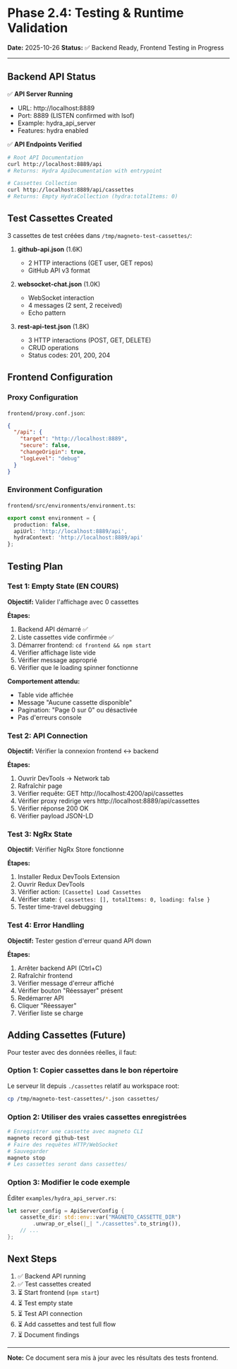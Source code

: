 # Phase 2.4: Testing & Runtime Validation

**Date:** 2025-10-26
**Status:** ✅ Backend Ready, Frontend Testing in Progress

---

## Backend API Status

✅ **API Server Running**
- URL: http://localhost:8889
- Port: 8889 (LISTEN confirmed with lsof)
- Example: hydra_api_server
- Features: hydra enabled

✅ **API Endpoints Verified**
```bash
# Root API Documentation
curl http://localhost:8889/api
# Returns: Hydra ApiDocumentation with entrypoint

# Cassettes Collection
curl http://localhost:8889/api/cassettes
# Returns: Empty HydraCollection (hydra:totalItems: 0)
```

## Test Cassettes Created

3 cassettes de test créées dans `/tmp/magneto-test-cassettes/`:

1. **github-api.json** (1.6K)
   - 2 HTTP interactions (GET user, GET repos)
   - GitHub API v3 format

2. **websocket-chat.json** (1.0K)
   - WebSocket interaction
   - 4 messages (2 sent, 2 received)
   - Echo pattern

3. **rest-api-test.json** (1.8K)
   - 3 HTTP interactions (POST, GET, DELETE)
   - CRUD operations
   - Status codes: 201, 200, 204

## Frontend Configuration

### Proxy Configuration
`frontend/proxy.conf.json`:
```json
{
  "/api": {
    "target": "http://localhost:8889",
    "secure": false,
    "changeOrigin": true,
    "logLevel": "debug"
  }
}
```

### Environment Configuration
`frontend/src/environments/environment.ts`:
```typescript
export const environment = {
  production: false,
  apiUrl: 'http://localhost:8889/api',
  hydraContext: 'http://localhost:8889/api'
};
```

## Testing Plan

### Test 1: Empty State (EN COURS)
**Objectif:** Valider l'affichage avec 0 cassettes

**Étapes:**
1. Backend API démarré ✅
2. Liste cassettes vide confirmée ✅
3. Démarrer frontend: `cd frontend && npm start`
4. Vérifier affichage liste vide
5. Vérifier message approprié
6. Vérifier que le loading spinner fonctionne

**Comportement attendu:**
- Table vide affichée
- Message "Aucune cassette disponible"
- Pagination: "Page 0 sur 0" ou désactivée
- Pas d'erreurs console

### Test 2: API Connection
**Objectif:** Vérifier la connexion frontend ↔ backend

**Étapes:**
1. Ouvrir DevTools → Network tab
2. Rafraîchir page
3. Vérifier requête: GET http://localhost:4200/api/cassettes
4. Vérifier proxy redirige vers http://localhost:8889/api/cassettes
5. Vérifier réponse 200 OK
6. Vérifier payload JSON-LD

### Test 3: NgRx State
**Objectif:** Vérifier NgRx Store fonctionne

**Étapes:**
1. Installer Redux DevTools Extension
2. Ouvrir Redux DevTools
3. Vérifier action: `[Cassette] Load Cassettes`
4. Vérifier state: `{ cassettes: [], totalItems: 0, loading: false }`
5. Tester time-travel debugging

### Test 4: Error Handling
**Objectif:** Tester gestion d'erreur quand API down

**Étapes:**
1. Arrêter backend API (Ctrl+C)
2. Rafraîchir frontend
3. Vérifier message d'erreur affiché
4. Vérifier bouton "Réessayer" présent
5. Redémarrer API
6. Cliquer "Réessayer"
7. Vérifier liste se charge

## Adding Cassettes (Future)

Pour tester avec des données réelles, il faut:

### Option 1: Copier cassettes dans le bon répertoire
Le serveur lit depuis `./cassettes` relatif au workspace root:
```bash
cp /tmp/magneto-test-cassettes/*.json cassettes/
```

### Option 2: Utiliser des vraies cassettes enregistrées
```bash
# Enregistrer une cassette avec magneto CLI
magneto record github-test
# Faire des requêtes HTTP/WebSocket
# Sauvegarder
magneto stop
# Les cassettes seront dans cassettes/
```

### Option 3: Modifier le code exemple
Éditer `examples/hydra_api_server.rs`:
```rust
let server_config = ApiServerConfig {
    cassette_dir: std::env::var("MAGNETO_CASSETTE_DIR")
        .unwrap_or_else(|_| "./cassettes".to_string()),
    // ...
};
```

## Next Steps

1. ✅ Backend API running
2. ✅ Test cassettes created
3. ⏳ Start frontend (`npm start`)
4. ⏳ Test empty state
5. ⏳ Test API connection
6. ⏳ Add cassettes and test full flow
7. ⏳ Document findings

---

**Note:** Ce document sera mis à jour avec les résultats des tests frontend.
